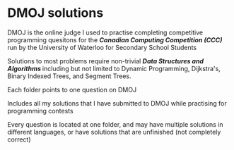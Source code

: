 # DMOJ solutions

DMOJ is the online judge I used to practise completing competitive programming quesitons for the <b><i>Canadian Computing Competition (CCC)</b></i> run by the University of Waterloo for Secondary School Students

Solutions to most problems require non-trivial <b><i>Data Structures and Algorithms </b></i> including but not limited to Dynamic Programming, Dijkstra's, Binary Indexed Trees, and Segment Trees.

Each folder points to one question on DMOJ

Includes all my solutions that I have submitted to DMOJ while practising for programming contests

Every question is located at one folder, and may have multiple solutions in different languages, or have solutions that are unfinished (not completely correct)

